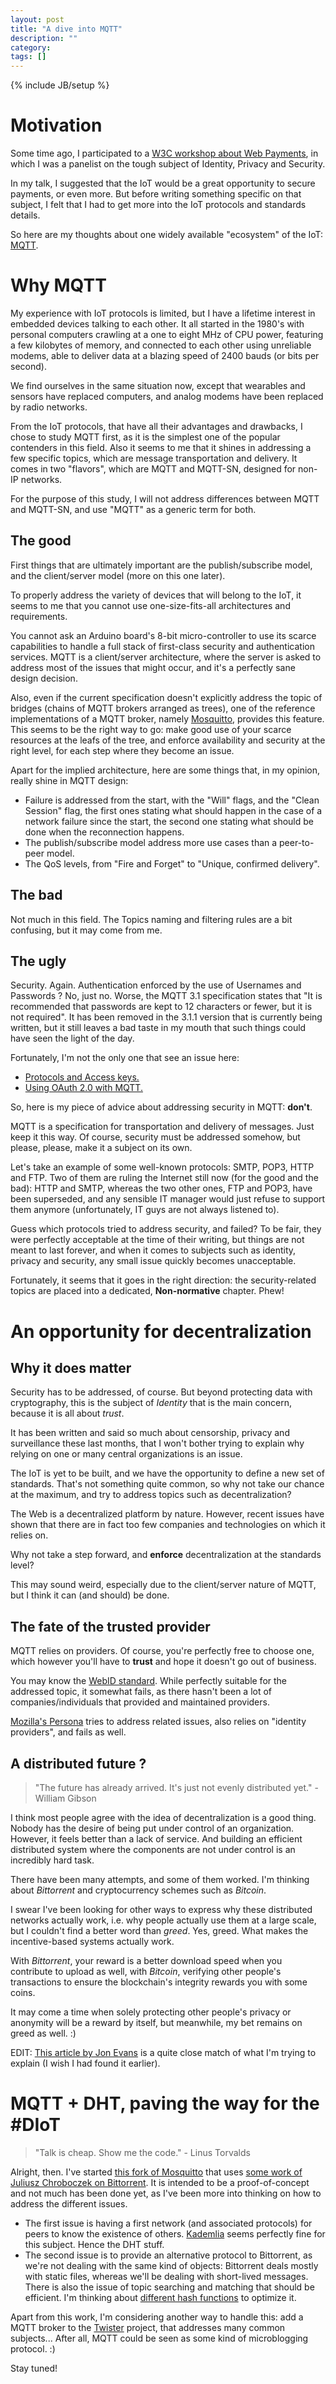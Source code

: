 ```yaml
---
layout: post
title: "A dive into MQTT"
description: ""
category:
tags: []
---
```

{% include JB/setup %}
# Motivation

Some time ago, I participated to a [W3C workshop about Web Payments](http://www.w3.org/2013/10/payments/final_report.html), in which I was
a panelist on the tough subject of Identity, Privacy and Security.

In my talk, I suggested that the IoT would be a great opportunity to secure
payments, or even more. But before writing something specific on that subject,
I felt that I had to get more into the IoT protocols and standards details.

So here are my thoughts about one widely available "ecosystem" of the IoT: [MQTT](http://mqtt.org/).

# Why MQTT

My experience with IoT protocols is limited, but I have a lifetime interest in
embedded devices talking to each other. It all started in the 1980's with personal
computers crawling at a one to eight MHz of CPU power, featuring a few kilobytes of memory,
and connected to each other using unreliable modems, able to deliver data at a
blazing speed of 2400 bauds (or bits per second).

We find ourselves in the same situation now, except that wearables and sensors have
replaced computers, and analog modems have been replaced by radio networks.

From the IoT protocols, that have all their advantages and drawbacks, I chose
to study MQTT first, as it is the simplest one of the popular contenders in this
field. Also it seems to me that it shines in addressing a few specific topics,
which are message transportation and delivery. It comes in two "flavors", which
are MQTT and MQTT-SN, designed for non-IP networks.

For the purpose of this study, I will not address differences between MQTT
and MQTT-SN, and use "MQTT" as a generic term for both.

## The good

First things that are ultimately important are the publish/subscribe model, and
the client/server model (more on this one later).

To properly address the variety of devices that will belong to the IoT, it seems
to me that you cannot use one-size-fits-all architectures and requirements.

You cannot ask an Arduino board's 8-bit micro-controller to use its scarce
capabilities to handle a full stack of first-class security and authentication
services. MQTT is a client/server architecture, where the server is asked to
address most of the issues that might occur, and it's a perfectly sane design
decision.

Also, even if the current specification doesn't explicitly address the topic of
bridges (chains of MQTT brokers arranged as trees), one of the reference
implementations of a MQTT broker, namely [Mosquitto](http://mosquitto.org/),
provides this feature.
This seems to be the right way to go: make good use of your scarce resources at
the leafs of the tree, and enforce availability and security at the right level,
for each step where they become an issue.

Apart for the implied architecture, here are some things that, in my opinion,
really shine in MQTT design:

- Failure is addressed from the start, with the "Will" flags, and the
"Clean Session" flag, the first ones stating what should happen in the case of a
network failure since the start, the second one stating what should be done when
the reconnection happens.
- The publish/subscribe model address more use cases than a peer-to-peer model.
- The QoS levels, from "Fire and Forget" to "Unique, confirmed delivery".

## The bad

Not much in this field. The Topics naming and filtering rules are a bit
confusing, but it may come from me.

## The ugly

Security. Again. Authentication enforced by the use of Usernames and Passwords ?
No, just no. Worse, the MQTT 3.1 specification states that "It is recommended
that passwords are kept to 12 characters or fewer, but it is not required".
It has been removed in the 3.1.1 version that is currently being written, but it
still leaves a bad taste in my mouth that such things could have seen the light
of the day.

Fortunately, I'm not the only one that see an issue here:
- [Protocols and Access keys.](http://pzf.fremantle.org/2014/03/internet-of-things-protocols-and-access.html)
- [Using OAuth 2.0 with MQTT.](http://pzf.fremantle.org/2013/11/using-oauth-20-with-mqtt.html)

So, here is my piece of advice about addressing security in MQTT: **don't**.

MQTT is a specification for transportation and delivery of messages. Just keep it
this way. Of course, security must be addressed somehow, but please, please,
make it a subject on its own.

Let's take an example of some well-known protocols: SMTP, POP3, HTTP and FTP.
Two of them are ruling the Internet still now (for the good and the bad):
HTTP and SMTP, whereas the two other ones, FTP and POP3, have been superseded,
and any sensible IT manager would just refuse to support them anymore
(unfortunately, IT guys are not always listened to).

Guess which protocols tried to address security, and failed? To be fair, they
were perfectly acceptable at the time of their writing, but things are not meant
to last forever, and when it comes to subjects such as identity, privacy and
security, any small issue quickly becomes unacceptable.

Fortunately, it seems that it goes in the right direction: the security-related
topics are placed into a dedicated, **Non-normative** chapter. Phew!

# An opportunity for decentralization

## Why it does matter

Security has to be addressed, of course. But beyond protecting data with cryptography,
this is the subject of *Identity* that is the main concern, because it is all about *trust*.

It has been written and said so much about censorship, privacy and surveillance
these last months, that I won't bother trying to explain why relying on one or many
central organizations is an issue.

The IoT is yet to be built, and we have the opportunity to define a new set of
standards. That's not something quite common, so why not take our chance at the
maximum, and try to address topics such as decentralization?

The Web is a decentralized platform by nature. However, recent issues have shown
that there are in fact too few companies and technologies on which it relies on.

Why not take a step forward, and **enforce** decentralization at the standards level?

This may sound weird, especially due to the client/server nature of MQTT, but I
think it can (and should) be done.

## The fate of the trusted provider

MQTT relies on providers. Of course, you're perfectly free to choose one, which
however you'll have to **trust** and hope it doesn't go out of business.

You may know the [WebID standard](http://www.w3.org/wiki/WebID). While perfectly
suitable for the addressed topic, it somewhat fails, as there hasn't been a lot
of companies/individuals that provided and maintained providers.

[Mozilla's Persona](https://www.mozilla.org/en-US/persona/) tries to address
related issues, also relies on "identity providers", and fails as well.

## A distributed future ?

> "The future has already arrived. It's just not evenly distributed yet." - William Gibson

I think most people agree with the idea of decentralization is a good thing. Nobody has the desire
of being put under control of an organization. However, it feels better than a lack of service.
And building an efficient distributed system where the components are not under control is
an incredibly hard task.

There have been many attempts, and some of them worked. I'm thinking about *Bittorrent* and
cryptocurrency schemes such as *Bitcoin*.

I swear I've been looking for other ways to express why these distributed networks actually
work, i.e. why people actually use them at a large scale, but I couldn't find a better
word than *greed*. Yes, greed. What makes the incentive-based systems actually work.

With *Bittorrent*, your reward is a better download speed when you contribute to upload
as well, with *Bitcoin*, verifying other people's transactions to ensure the blockchain's
integrity rewards you with some coins.

It may come a time when solely protecting other people's privacy or anonymity will be
a reward by itself, but meanwhile, my bet remains on greed as well. :)

EDIT: [This article by Jon Evans](http://techcrunch.com/2014/03/22/enter-the-blockchain-how-bitcoin-can-turn-the-cloud-inside-out/) is a quite close match of what I'm trying to explain (I wish I had found it earlier).

# MQTT + DHT, paving the way for the #DIoT

> "Talk is cheap. Show me the code." - Linus Torvalds

Alright, then. I've started [this fork of Mosquitto](https://bitbucket.org/torlus/mosquitto-dht) that uses [some work of Juliusz Chroboczek on Bittorrent](http://www.pps.univ-paris-diderot.fr/~jch/software/bittorrent/).
It is intended to be a proof-of-concept and not much has been done yet, as I've been more
into thinking on how to address the different issues.

- The first issue is having a first network (and associated protocols) for peers to know
the existence of others. [Kademlia](http://en.wikipedia.org/wiki/Kademlia) seems perfectly
fine for this subject. Hence the DHT stuff.
- The second issue is to provide an alternative protocol to Bittorrent, as we're
not dealing with the same kind of objects: Bittorrent deals mostly with static files,
whereas we'll be dealing with short-lived messages. There is also the issue of topic searching
and matching that should be efficient. I'm thinking about [different hash functions](http://en.wikipedia.org/wiki/Locality-sensitive_hashing) to optimize it.

Apart from this work, I'm considering another way to handle this: add a MQTT broker
to the [Twister](http://twister.net.co/) project, that addresses many common subjects...
After all, MQTT could be seen as some kind of microblogging protocol. :)

Stay tuned!
